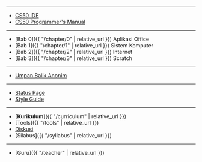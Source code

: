 ***

* [CS50 IDE](https://ide.cs50.io/)
* [CS50 Programmer's Manual](https://man.cs50.io/)

***

* [Bab 0]({{ "/chapter/0" | relative_url }}) Aplikasi Office
* [Bab 1]({{ "/chapter/1" | relative_url }}) Sistem Komputer
* [Bab 2]({{ "/chapter/2" | relative_url }}) Internet
* [Bab 3]({{ "/chapter/3" | relative_url }}) Scratch

***

* [Umpan Balik Anonim](https://forms.office.com/Pages/ResponsePage.aspx?id=rpWcgyYIwUuGwNlfzvGeZWTfBJURPIpInBqOk7f3y9xUMUk1SFNVMk0xVTdVUUUxUFNDNFk4RTNUTyQlQCN0PWcu)

***

* [Status Page](https://cs50.statuspage.io/)
* [Style Guide](https://cs50.readthedocs.io/style/c/)

***

* [**Kurikulum**]({{ "/curriculum" | relative_url }})
* [Tools]({{ "/tools" | relative_url }})
* [Diskusi](https://www.facebook.com/groups/informatika.sma)
* [Silabus]({{ "/syllabus" | relative_url }})

***

* [Guru]({{ "/teacher" | relative_url }})

